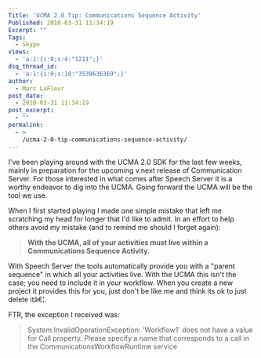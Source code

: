 ```yaml
---
Title: 'UCMA 2.0 Tip: Communications Sequence Activity'
Published: 2010-03-31 11:34:19
Excerpt: ""
Tags:
  - Skype
views:
  - 'a:1:{i:0;s:4:"1211";}'
dsq_thread_id:
  - 'a:1:{i:0;s:10:"3538636369";}'
author:
  - Marc LaFleur
post_date:
  - 2010-03-31 11:34:19
post_excerpt:
  - ""
permalink:
  - >
    /ucma-2-0-tip-communications-sequence-activity/
---
```

<p>I've been playing around with the UCMA 2.0 SDK for the last few weeks, mainly in preparation for the upcoming v.next release of Communication Server. For those interested in what comes after Speech Server it is a worthy endeavor to dig into the UCMA. Going forward the UCMA will be the tool we use.&#160; </p>  <p>When I first started playing I made one simple mistake that left me scratching my head for longer that I'd like to admit. In an effort to help others avoid my mistake (and to remind me should I forget again):</p>  <blockquote>   <p><strong>With the UCMA, all of your activities must live within a Communications Sequence Activity.</strong></p> </blockquote>  <p>With Speech Server the tools automatically provide you with a "parent sequence" in which all your activities live. With the UCMA this isn't the case; you need to include it in your workflow. When you create a new project it provides this for you, just don't be like me and think its ok to just delete itâ€¦.</p>  <p>FTR, the exception I received was:</p>  <blockquote>   <p>System.InvalidOperationException: 'Workflow1' does not have a value for Call property. Please specify a name that corresponds to a call in the CommunicationsWorkflowRuntime service</p></blockquote><img src="http://gotspeech.net/aggbug.aspx?PostID=10283" width="1" height="1"/>